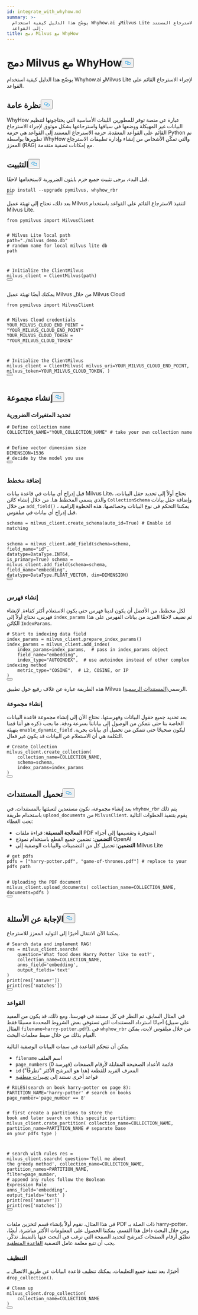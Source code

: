 ```yaml
---
id: integrate_with_whyhow.md
summary: >-
  يوضّح هذا الدليل كيفية استخدام Whyhow.ai وMilvus Lite لإجراء الاسترجاع المستند
  إلى القواعد.
title: دمج Milvus مع WhyHow
---
```

<h1 id="Integrate-Milvus-with-WhyHow" class="common-anchor-header">دمج Milvus مع WhyHow<button data-href="#Integrate-Milvus-with-WhyHow" class="anchor-icon" translate="no">
      <svg translate="no"
        aria-hidden="true"
        focusable="false"
        height="20"
        version="1.1"
        viewBox="0 0 16 16"
        width="16"
      >
        <path
          fill="#0092E4"
          fill-rule="evenodd"
          d="M4 9h1v1H4c-1.5 0-3-1.69-3-3.5S2.55 3 4 3h4c1.45 0 3 1.69 3 3.5 0 1.41-.91 2.72-2 3.25V8.59c.58-.45 1-1.27 1-2.09C10 5.22 8.98 4 8 4H4c-.98 0-2 1.22-2 2.5S3 9 4 9zm9-3h-1v1h1c1 0 2 1.22 2 2.5S13.98 12 13 12H9c-.98 0-2-1.22-2-2.5 0-.83.42-1.64 1-2.09V6.25c-1.09.53-2 1.84-2 3.25C6 11.31 7.55 13 9 13h4c1.45 0 3-1.69 3-3.5S14.5 6 13 6z"
        ></path>
      </svg>
    </button></h1><p>يوضّح هذا الدليل كيفية استخدام Whyhow.ai وMilvus Lite لإجراء الاسترجاع القائم على القواعد.</p>
<h2 id="Overview" class="common-anchor-header">نظرة عامة<button data-href="#Overview" class="anchor-icon" translate="no">
      <svg translate="no"
        aria-hidden="true"
        focusable="false"
        height="20"
        version="1.1"
        viewBox="0 0 16 16"
        width="16"
      >
        <path
          fill="#0092E4"
          fill-rule="evenodd"
          d="M4 9h1v1H4c-1.5 0-3-1.69-3-3.5S2.55 3 4 3h4c1.45 0 3 1.69 3 3.5 0 1.41-.91 2.72-2 3.25V8.59c.58-.45 1-1.27 1-2.09C10 5.22 8.98 4 8 4H4c-.98 0-2 1.22-2 2.5S3 9 4 9zm9-3h-1v1h1c1 0 2 1.22 2 2.5S13.98 12 13 12H9c-.98 0-2-1.22-2-2.5 0-.83.42-1.64 1-2.09V6.25c-1.09.53-2 1.84-2 3.25C6 11.31 7.55 13 9 13h4c1.45 0 3-1.69 3-3.5S14.5 6 13 6z"
        ></path>
      </svg>
    </button></h2><p>WhyHow عبارة عن منصة توفر للمطورين اللبنات الأساسية التي يحتاجونها لتنظيم البيانات غير المهيكلة ووضعها في سياقها واسترجاعها بشكل موثوق لإجراء الاسترجاع القائم على القواعد المعقدة. حزمة الاسترجاع المستند إلى القواعد هي حزمة Python تم تطويرها بواسطة WhyHow والتي تمكّن الأشخاص من إنشاء وإدارة تطبيقات الاسترجاع المعزز (RAG) مع إمكانات تصفية متقدمة.</p>
<h2 id="Installation" class="common-anchor-header">التثبيت<button data-href="#Installation" class="anchor-icon" translate="no">
      <svg translate="no"
        aria-hidden="true"
        focusable="false"
        height="20"
        version="1.1"
        viewBox="0 0 16 16"
        width="16"
      >
        <path
          fill="#0092E4"
          fill-rule="evenodd"
          d="M4 9h1v1H4c-1.5 0-3-1.69-3-3.5S2.55 3 4 3h4c1.45 0 3 1.69 3 3.5 0 1.41-.91 2.72-2 3.25V8.59c.58-.45 1-1.27 1-2.09C10 5.22 8.98 4 8 4H4c-.98 0-2 1.22-2 2.5S3 9 4 9zm9-3h-1v1h1c1 0 2 1.22 2 2.5S13.98 12 13 12H9c-.98 0-2-1.22-2-2.5 0-.83.42-1.64 1-2.09V6.25c-1.09.53-2 1.84-2 3.25C6 11.31 7.55 13 9 13h4c1.45 0 3-1.69 3-3.5S14.5 6 13 6z"
        ></path>
      </svg>
    </button></h2><p>قبل البدء، يرجى تثبيت جميع حزم بايثون الضرورية لاستخدامها لاحقًا.</p>
<pre><code translate="no" class="language-shell">pip install --upgrade pymilvus, whyhow_rbr
<button class="copy-code-btn"></button></code></pre>
<p>بعد ذلك، نحتاج إلى تهيئة عميل Milvus لتنفيذ الاسترجاع القائم على القواعد باستخدام Milvus Lite.</p>
<pre><code translate="no" class="language-python"><span class="hljs-keyword">from</span> pymilvus <span class="hljs-keyword">import</span> MilvusClient

<span class="hljs-comment"># Milvus Lite local path</span>
path=<span class="hljs-string">&quot;./milvus_demo.db&quot;</span> <span class="hljs-comment"># random name for local milvus lite db path</span>

<span class="hljs-comment"># Initialize the ClientMilvus</span>
milvus_client = ClientMilvus(path)
<button class="copy-code-btn"></button></code></pre>
<p>يمكنك أيضًا تهيئة عميل Milvus من خلال Milvus Cloud</p>
<pre><code translate="no" class="language-python"><span class="hljs-keyword">from</span> pymilvus <span class="hljs-keyword">import</span> MilvusClient

<span class="hljs-comment"># Milvus Cloud credentials</span>
YOUR_MILVUS_CLOUD_END_POINT = <span class="hljs-string">&quot;YOUR_MILVUS_CLOUD_END_POINT&quot;</span>
YOUR_MILVUS_CLOUD_TOKEN = <span class="hljs-string">&quot;YOUR_MILVUS_CLOUD_TOKEN&quot;</span>

<span class="hljs-comment"># Initialize the ClientMilvus</span>
milvus_client = ClientMilvus(
        milvus_uri=YOUR_MILVUS_CLOUD_END_POINT, 
        milvus_token=YOUR_MILVUS_CLOUD_TOKEN,
)
<button class="copy-code-btn"></button></code></pre>
<h2 id="Create-Collection" class="common-anchor-header">إنشاء مجموعة<button data-href="#Create-Collection" class="anchor-icon" translate="no">
      <svg translate="no"
        aria-hidden="true"
        focusable="false"
        height="20"
        version="1.1"
        viewBox="0 0 16 16"
        width="16"
      >
        <path
          fill="#0092E4"
          fill-rule="evenodd"
          d="M4 9h1v1H4c-1.5 0-3-1.69-3-3.5S2.55 3 4 3h4c1.45 0 3 1.69 3 3.5 0 1.41-.91 2.72-2 3.25V8.59c.58-.45 1-1.27 1-2.09C10 5.22 8.98 4 8 4H4c-.98 0-2 1.22-2 2.5S3 9 4 9zm9-3h-1v1h1c1 0 2 1.22 2 2.5S13.98 12 13 12H9c-.98 0-2-1.22-2-2.5 0-.83.42-1.64 1-2.09V6.25c-1.09.53-2 1.84-2 3.25C6 11.31 7.55 13 9 13h4c1.45 0 3-1.69 3-3.5S14.5 6 13 6z"
        ></path>
      </svg>
    </button></h2><h3 id="Defining-necessary-variables" class="common-anchor-header">تحديد المتغيرات الضرورية</h3><pre><code translate="no" class="language-python"><span class="hljs-comment"># Define collection name</span>
COLLECTION_NAME=<span class="hljs-string">&quot;YOUR_COLLECTION_NAME&quot;</span> <span class="hljs-comment"># take your own collection name</span>

<span class="hljs-comment"># Define vector dimension size</span>
DIMENSION=<span class="hljs-number">1536</span> <span class="hljs-comment"># decide by the model you use</span>
<button class="copy-code-btn"></button></code></pre>
<h3 id="Add-schema" class="common-anchor-header">إضافة مخطط</h3><p>قبل إدراج أي بيانات في قاعدة بيانات Milvus Lite، نحتاج أولاً إلى تحديد حقل البيانات، والذي يسمى المخطط هنا. من خلال إنشاء كائن <code translate="no">CollectionSchema</code> وإضافة حقل بيانات من خلال <code translate="no">add_field()</code> ، يمكننا التحكم في نوع البيانات وخصائصها. هذه الخطوة إلزامية قبل إدراج أي بيانات في ميلفوس.</p>
<pre><code translate="no" class="language-python">schema = milvus_client.create_schema(auto_id=<span class="hljs-literal">True</span>) <span class="hljs-comment"># Enable id matching</span>

schema = milvus_client.add_field(schema=schema, field_name=<span class="hljs-string">&quot;id&quot;</span>, datatype=DataType.INT64, is_primary=<span class="hljs-literal">True</span>)
schema = milvus_client.add_field(schema=schema, field_name=<span class="hljs-string">&quot;embedding&quot;</span>, datatype=DataType.FLOAT_VECTOR, dim=DIMENSION)
<button class="copy-code-btn"></button></code></pre>
<h3 id="Create-index" class="common-anchor-header">إنشاء فهرس</h3><p>لكل مخطط، من الأفضل أن يكون لدينا فهرس حتى يكون الاستعلام أكثر كفاءة. لإنشاء فهرس، نحتاج أولاً إلى <code translate="no">index_params</code> ثم نضيف لاحقًا المزيد من بيانات الفهرس على هذا الكائن <code translate="no">IndexParams</code>.</p>
<pre><code translate="no" class="language-python"><span class="hljs-comment"># Start to indexing data field</span>
index_params = milvus_client.prepare_index_params()
index_params = milvus_client.add_index(
    index_params=index_params,  <span class="hljs-comment"># pass in index_params object</span>
    field_name=<span class="hljs-string">&quot;embedding&quot;</span>,
    index_type=<span class="hljs-string">&quot;AUTOINDEX&quot;</span>,  <span class="hljs-comment"># use autoindex instead of other complex indexing method</span>
    metric_type=<span class="hljs-string">&quot;COSINE&quot;</span>,  <span class="hljs-comment"># L2, COSINE, or IP</span>
)
<button class="copy-code-btn"></button></code></pre>
<p>هذه الطريقة عبارة عن غلاف رفيع حول تطبيق Milvus الرسمي<a href="https://milvus.io/api-reference/pymilvus/v2.4.x/MilvusClient/Management/add_index.md">(المستندات الرسمية</a>).</p>
<h3 id="Create-collection" class="common-anchor-header">إنشاء مجموعة</h3><p>بعد تحديد جميع حقول البيانات وفهرستها، نحتاج الآن إلى إنشاء مجموعة قاعدة البيانات الخاصة بنا حتى نتمكن من الوصول إلى بياناتنا بسرعة ودقة. ما يجب ذكره هو أننا قمنا بتهيئة <code translate="no">enable_dynamic_field</code> ليكون صحيحًا حتى تتمكن من تحميل أي بيانات بحرية. التكلفة هي أن الاستعلام عن البيانات قد يكون غير فعال.</p>
<pre><code translate="no" class="language-python"><span class="hljs-comment"># Create Collection</span>
milvus_client.create_collection(
    collection_name=COLLECTION_NAME,
    schema=schema,
    index_params=index_params
)
<button class="copy-code-btn"></button></code></pre>
<h2 id="Upload-documents" class="common-anchor-header">تحميل المستندات<button data-href="#Upload-documents" class="anchor-icon" translate="no">
      <svg translate="no"
        aria-hidden="true"
        focusable="false"
        height="20"
        version="1.1"
        viewBox="0 0 16 16"
        width="16"
      >
        <path
          fill="#0092E4"
          fill-rule="evenodd"
          d="M4 9h1v1H4c-1.5 0-3-1.69-3-3.5S2.55 3 4 3h4c1.45 0 3 1.69 3 3.5 0 1.41-.91 2.72-2 3.25V8.59c.58-.45 1-1.27 1-2.09C10 5.22 8.98 4 8 4H4c-.98 0-2 1.22-2 2.5S3 9 4 9zm9-3h-1v1h1c1 0 2 1.22 2 2.5S13.98 12 13 12H9c-.98 0-2-1.22-2-2.5 0-.83.42-1.64 1-2.09V6.25c-1.09.53-2 1.84-2 3.25C6 11.31 7.55 13 9 13h4c1.45 0 3-1.69 3-3.5S14.5 6 13 6z"
        ></path>
      </svg>
    </button></h2><p>بعد إنشاء مجموعة، نكون مستعدين لتعبئتها بالمستندات. في <code translate="no">whyhow_rbr</code> يتم ذلك باستخدام طريقة <code translate="no">upload_documents</code> من <code translate="no">MilvusClient</code>. يقوم بتنفيذ الخطوات التالية تحت الغطاء:</p>
<ul>
<li><strong>المعالجة المسبقة</strong>: قراءة ملفات PDF المتوفرة وتقسيمها إلى أجزاء</li>
<li><strong>التضمين</strong>: تضمين جميع القطع باستخدام نموذج OpenAI</li>
<li><strong>التضمين</strong>: تحميل كل من التضمينات والبيانات الوصفية إلى Milvus Lite</li>
</ul>
<pre><code translate="no" class="language-python"><span class="hljs-comment"># get pdfs</span>
pdfs = [<span class="hljs-string">&quot;harry-potter.pdf&quot;</span>, <span class="hljs-string">&quot;game-of-thrones.pdf&quot;</span>] <span class="hljs-comment"># replace to your pdfs path</span>

<span class="hljs-comment"># Uploading the PDF document</span>
milvus_client.upload_documents(
    collection_name=COLLECTION_NAME,
    documents=pdfs
)
<button class="copy-code-btn"></button></code></pre>
<h2 id="Question-answering" class="common-anchor-header">الإجابة عن الأسئلة<button data-href="#Question-answering" class="anchor-icon" translate="no">
      <svg translate="no"
        aria-hidden="true"
        focusable="false"
        height="20"
        version="1.1"
        viewBox="0 0 16 16"
        width="16"
      >
        <path
          fill="#0092E4"
          fill-rule="evenodd"
          d="M4 9h1v1H4c-1.5 0-3-1.69-3-3.5S2.55 3 4 3h4c1.45 0 3 1.69 3 3.5 0 1.41-.91 2.72-2 3.25V8.59c.58-.45 1-1.27 1-2.09C10 5.22 8.98 4 8 4H4c-.98 0-2 1.22-2 2.5S3 9 4 9zm9-3h-1v1h1c1 0 2 1.22 2 2.5S13.98 12 13 12H9c-.98 0-2-1.22-2-2.5 0-.83.42-1.64 1-2.09V6.25c-1.09.53-2 1.84-2 3.25C6 11.31 7.55 13 9 13h4c1.45 0 3-1.69 3-3.5S14.5 6 13 6z"
        ></path>
      </svg>
    </button></h2><p>يمكننا الآن الانتقال أخيرًا إلى التوليد المعزز للاسترجاع.</p>
<pre><code translate="no" class="language-python"><span class="hljs-comment"># Search data and implement RAG!</span>
res = milvus_client.search(
    question=<span class="hljs-string">&#x27;What food does Harry Potter like to eat?&#x27;</span>,
    collection_name=COLLECTION_NAME,
    anns_field=<span class="hljs-string">&#x27;embedding&#x27;</span>,
    output_fields=<span class="hljs-string">&#x27;text&#x27;</span>
)
<span class="hljs-built_in">print</span>(res[<span class="hljs-string">&#x27;answer&#x27;</span>])
<span class="hljs-built_in">print</span>(res[<span class="hljs-string">&#x27;matches&#x27;</span>])
<button class="copy-code-btn"></button></code></pre>
<h3 id="Rules" class="common-anchor-header">القواعد</h3><p>في المثال السابق، تم النظر في كل مستند في فهرسنا. ومع ذلك، قد يكون من المفيد أحيانًا استرداد المستندات التي تستوفي بعض الشروط المحددة مسبقًا فقط (على سبيل المثال <code translate="no">filename=harry-potter.pdf</code>). في <code translate="no">whyhow_rbr</code> من خلال ميلفوس لايت، يمكن القيام بذلك من خلال ضبط معلمات البحث.</p>
<p>يمكن أن تتحكم القاعدة في سمات البيانات الوصفية التالية</p>
<ul>
<li><code translate="no">filename</code> اسم الملف</li>
<li><code translate="no">page_numbers</code> قائمة الأعداد الصحيحة المقابلة لأرقام الصفحات (فهرسة 0)</li>
<li><code translate="no">id</code> المعرف الفريد للقطعة (هذا هو المرشح الأكثر "تطرفًا")</li>
<li>قواعد أخرى تستند إلى <a href="https://milvus.io/docs/boolean.md">تعبيرات منطقية</a></li>
</ul>
<pre><code translate="no" class="language-python"><span class="hljs-comment"># RULES(search on book harry-potter on page 8):</span>
PARTITION_NAME=<span class="hljs-string">&#x27;harry-potter&#x27;</span> <span class="hljs-comment"># search on books</span>
page_number=<span class="hljs-string">&#x27;page_number == 8&#x27;</span>

<span class="hljs-comment"># first create a partitions to store the book and later search on this specific partition:</span>
milvus_client.crate_partition(
    collection_name=COLLECTION_NAME,
    partition_name=PARTITION_NAME <span class="hljs-comment"># separate base on your pdfs type</span>
)

<span class="hljs-comment"># search with rules</span>
res = milvus_client.search(
    question=<span class="hljs-string">&#x27;Tell me about the greedy method&#x27;</span>,
    collection_name=COLLECTION_NAME,
    partition_names=PARTITION_NAME,
    <span class="hljs-built_in">filter</span>=page_number, <span class="hljs-comment"># append any rules follow the Boolean Expression Rule</span>
    anns_field=<span class="hljs-string">&#x27;embedding&#x27;</span>,
    output_fields=<span class="hljs-string">&#x27;text&#x27;</span>
)
<span class="hljs-built_in">print</span>(res[<span class="hljs-string">&#x27;answer&#x27;</span>])
<span class="hljs-built_in">print</span>(res[<span class="hljs-string">&#x27;matches&#x27;</span>])
<button class="copy-code-btn"></button></code></pre>
<p>في هذا المثال، نقوم أولاً بإنشاء قسم لتخزين ملفات PDF ذات الصلة بـ harry-potter، ومن خلال البحث داخل هذا القسم، يمكننا الحصول على المعلومات الأكثر مباشرة. أيضًا، نطبّق أرقام الصفحات كمرشح لتحديد الصفحة التي نرغب في البحث عنها بالضبط. تذكّر، يجب أن تتبع معلمة عامل التصفية <a href="https://milvus.io/docs/boolean.md">القاعدة المنطقية</a>.</p>
<h3 id="Clean-up" class="common-anchor-header">التنظيف</h3><p>أخيرًا، بعد تنفيذ جميع التعليمات، يمكنك تنظيف قاعدة البيانات عن طريق الاتصال بـ <code translate="no">drop_collection()</code>.</p>
<pre><code translate="no" class="language-python"><span class="hljs-comment"># Clean up</span>
milvus_client.drop_collection(
    collection_name=COLLECTION_NAME
)
<button class="copy-code-btn"></button></code></pre>
